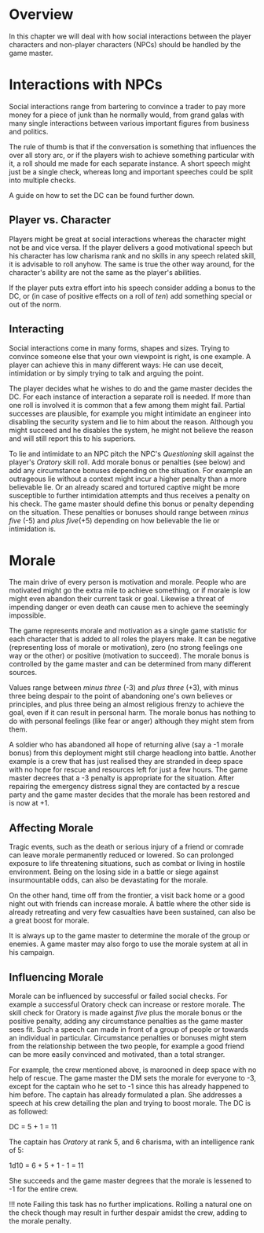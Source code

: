# Overview

In this chapter we will deal with how social interactions between the player
characters and non-player characters (NPCs) should be handled by the game
master.

# Interactions with NPCs

Social interactions range from bartering to convince a trader to pay more
money for a piece of junk than he normally would, from grand galas with many
single interactions between various important figures from business and
politics.

The rule of thumb is that if the conversation is something that influences the
over all story arc, or if the players wish to achieve something particular
with it, a roll should me made for each separate instance. A short speech
might just be a single check, whereas long and important speeches could be
split into multiple checks.

A guide on how to set the DC can be found further down.

## Player vs. Character

Players might be great at social interactions whereas the character might not
be and vice versa. If the player delivers a good motivational speech but his
character has low charisma rank and no skills in any speech related skill, it
is advisable to roll anyhow. The same is true the other way around, for the
character's ability are not the same as the player's abilities.

If the player puts extra effort into his speech consider adding a bonus to
the DC, or (in case of positive effects on a roll of _ten_) add something
special or out of the norm.

## Interacting

Social interactions come in many forms, shapes and sizes. Trying to convince
someone else that your own viewpoint is right, is one example. A player can
achieve this in many different ways: He can use deceit, intimidation or by
simply trying to talk and arguing the point.

The player decides what he wishes to do and the game master decides the DC. For
each instance of interaction a separate roll is needed. If more than one roll
is involved it is common that a few among them might fail. Partial successes
are plausible, for example you might intimidate an engineer into disabling the
security system and lie to him about the reason. Although you might succeed
and he disables the system, he might not believe the reason and will still
report this to his superiors.

To lie and intimidate to an NPC pitch the NPC's _Questioning_ skill
against the player's _Oratory_ skill roll. Add morale bonus or penalties
(see below) and add any circumstance bonuses depending on the situation. For
example an outrageous lie without a context might incur a higher penalty than
a more believable lie. Or an already scared and tortured captive might be more
susceptible to further intimidation attempts and thus receives a penalty on
his check. The game master should define this bonus or penalty depending on the
situation. These penalties or bonuses should range between _minus five_
(-5) and _plus five_(+5) depending on how believable the lie or intimidation is.

# Morale

The main drive of every person is motivation and morale. People who are
motivated might go the extra mile to achieve something, or if morale is low
might even abandon their current task or goal. Likewise a threat of impending
danger or even death can cause men to achieve the seemingly impossible.

The game represents morale and motivation as a single game statistic for each
character that is added to all roles the players make. It can be negative
(representing loss of morale or motivation), zero (no strong feelings one way
or the other) or positive (motivation to succeed). The morale bonus is
controlled by the game master and can be determined from many
different sources.

Values range between _minus three_ (-3) and _plus three_ (+3),
with minus three being despair to the point of abandoning one's own believes or
principles, and plus three being an almost religious frenzy to achieve the
goal, even if it can result in personal harm. The morale bonus has nothing to
do with personal feelings (like fear or anger) although they might stem from
them.

A soldier who has abandoned all hope of returning alive (say a -1 morale
bonus) from this deployment might still charge headlong into battle. Another
example is a crew that has just realised they are stranded in deep space
with no hope for rescue and resources left for just a few hours. The
game master decrees that a -3 penalty is appropriate for the situation. After
repairing the emergency distress signal they are contacted by a rescue party
and the game master decides that the morale has been restored and is now at +1.

## Affecting Morale

Tragic events, such as the death or serious injury of a friend or comrade can
leave morale permanently reduced or lowered. So can prolonged exposure to
life threatening situations, such as combat or living in hostile environment.
Being on the losing side in a battle or siege against insurmountable odds,
can also be devastating for the morale.

On the other hand, time off from the frontier, a visit back home or a good
night out with friends can increase morale. A battle where the other side is
already retreating and very few casualties have been sustained, can also be
a great boost for morale.

It is always up to the game master to determine the morale of the group or
enemies. A game master may also forgo to use the morale system at all in his
campaign.

## Influencing Morale

Morale can be influenced by successful or failed social checks. For example
a successful Oratory check can increase or restore morale. The skill check for
Oratory is made against _five_ plus the morale bonus or the positive
penalty, adding any circumstance penalties as the game master sees fit. Such a
speech can made in front of a group of people or towards an individual in
particular. Circumstance penalties or bonuses might stem from the relationship
between the two people, for example a good friend can be more easily convinced
and motivated, than a total stranger.

For example, the crew mentioned above, is marooned in deep space with no help
of rescue. The game master the DM sets the morale for everyone to -3, except
for the captain who he set to -1 since this has already happened to him
before.  The captain has already formulated a plan. She addresses a speech at
his crew detailing the plan and trying to boost morale. The DC is as
followed:

<div class="formula formula-top formula-bottom">
DC = <span data-bracket-bottom="base">5</span>
<span data-bracket-top="morale">+ 1</span>
= 11
</div>

The captain has _Oratory_ at rank 5, and 6 charisma, with an intelligence rank
of 5:

<div class="formula formula-top formula-bottom">
1d10 = <span data-bracket-bottom="roll">6</span>
<span data-bracket-top="skill">+ 5</span>
<span data-bracket-bottom="charisma">+ 1</span>
<span data-bracket-top="morale">- 1</span>
= 11
</div>

She succeeds and the game master degrees that the morale is lessened to -1 for
the entire crew.

!!! note
    Failing this task has no further implications. Rolling a natural one on the
    check though may result in further despair amidst the crew, adding to the
    morale penalty.
